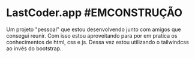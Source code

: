 # LastCoder.app #EMCONSTRUÇÃO 
 Um projeto "pessoal" que estou desenvolvendo junto com amigos que consegui reunir. Com isso estou aproveitando para por em pratica os conhecimentos de html, css e js.
 Dessa vez estou utilizando o tailwindcss ao invés do bootstrap.
